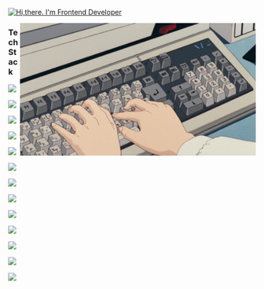 [![Hi,there. I'm Frontend Developer](https://readme-typing-svg.herokuapp.com?color=16E672&multiline=true&width=600&height=100&lines=Hi+there+%F0%9F%91%8B;I'm+Frontend+Developer)](https://baturdev.com)

<img alt="keyboard" src="src/keyboard.gif" align="right" width="480" height="270"/>

<div>

### Tech Stack

  <div style="display:flex; flex-wrap:wrap; gap:1rem; margin-right: 1rem; margin-bottom: 1rem;">
    <img width="48" src="https://cdn.jsdelivr.net/gh/devicons/devicon/icons/html5/html5-original.svg" />
    <img width="48" src="https://cdn.jsdelivr.net/gh/devicons/devicon/icons/css3/css3-original.svg" />
    <img width="48" src="https://cdn.jsdelivr.net/gh/devicons/devicon/icons/sass/sass-original.svg" />
    <img width="48" src="https://cdn.jsdelivr.net/gh/devicons/devicon/icons/javascript/javascript-original.svg" />
    <img width="48" src="https://cdn.jsdelivr.net/gh/devicons/devicon/icons/typescript/typescript-original.svg" />
    <img width="48" src="https://cdn.jsdelivr.net/gh/devicons/devicon/icons/nodejs/nodejs-original.svg" />
    <img width="48" src="https://cdn.jsdelivr.net/gh/devicons/devicon/icons/react/react-original.svg" />
    <img width="48" src="https://cdn.jsdelivr.net/gh/devicons/devicon/icons/vuejs/vuejs-original.svg" />
    <img width="48" src="https://cdn.jsdelivr.net/gh/devicons/devicon/icons/redux/redux-original.svg" />
    <img width="48" src="https://cdn.jsdelivr.net/gh/devicons/devicon/icons/graphql/graphql-plain.svg" />
    <img width="48" src="https://cdn.jsdelivr.net/gh/devicons/devicon/icons/jest/jest-plain.svg" />
    <img width="48" src="https://cdn.jsdelivr.net/gh/devicons/devicon/icons/nextjs/nextjs-original.svg" />
    <img width="48" src="https://cdn.jsdelivr.net/gh/devicons/devicon/icons/nuxtjs/nuxtjs-original.svg" />
  </div>
</div>

